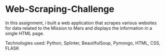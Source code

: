 # Web-Scraping-Challenge

In this assignment, i built a web application that scrapes various websites for data related to the Mission to Mars and displays the information in a single HTML page.

Technologies used: Python, Splinter, BeautifulSoup, Pymongo, HTML, CSS, FLASK


